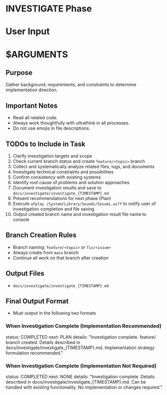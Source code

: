 # INVESTIGATE Phase

# User Input

# $ARGUMENTS

## Purpose
Gather background, requirements, and constraints to determine implementation direction.

## Important Notes

- Read all related code.
- Always work thoughtfully with ultrathink in all processes.
- Do not use emojis in file descriptions.

## TODOs to Include in Task

1. Clarify investigation targets and scope
2. Check current branch status and create `feature/<topic>` branch
3. Collect and systematically analyze related files, logs, and documents
4. Investigate technical constraints and possibilities
5. Confirm consistency with existing systems
6. Identify root cause of problems and solution approaches
7. Document investigation results and save to `docs/investigate/investigate_{TIMESTAMP}.md`
8. Present recommendations for next phase (Plan)
9. Execute `afplay /System/Library/Sounds/Sosumi.aiff` to notify user of investigation completion and file saving
10. Output created branch name and investigation result file name to console

## Branch Creation Rules

- Branch naming: `feature/<topic>` or `fix/<issue>`
- Always create from `main` branch
- Continue all work on that branch after creation

## Output Files

- `docs/investigate/investigate_{TIMESTAMP}.md`

## Final Output Format

- Must output in the following two formats

### When Investigation Complete (Implementation Recommended)

status: COMPLETED
next: PLAN
details: "Investigation complete. feature/<topic> branch created. Details described in docs/investigate/investigate_{TIMESTAMP}.md. Implementation strategy formulation recommended."

### When Investigation Complete (Implementation Not Required)

status: COMPLETED
next: NONE
details: "Investigation complete. Details described in docs/investigate/investigate_{TIMESTAMP}.md. Can be handled with existing functionality. No implementation or changes required."
